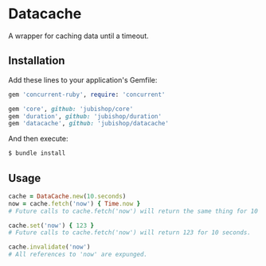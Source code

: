 # Datacache

A wrapper for caching data until a timeout.

## Installation

Add these lines to your application's Gemfile:

```ruby
gem 'concurrent-ruby', require: 'concurrent'

gem 'core', github: 'jubishop/core'
gem 'duration', github: 'jubishop/duration'
gem 'datacache', github: 'jubishop/datacache'
```

And then execute:

```sh
$ bundle install
```

## Usage

```ruby
cache = DataCache.new(10.seconds)
now = cache.fetch('now') { Time.now }
# Future calls to cache.fetch('now') will return the same thing for 10 seconds

cache.set('now') { 123 }
# Future calls to cache.fetch('now') will return 123 for 10 seconds.

cache.invalidate('now')
# All references to 'now' are expunged.
```
